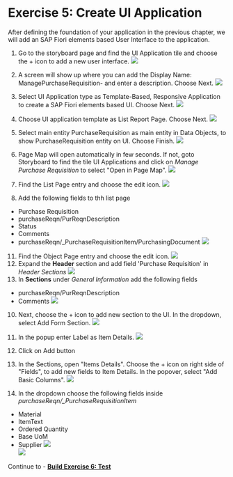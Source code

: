 # Exercise 5: Create UI Application
After defining the foundation of your application in the previous chapter, we will add an SAP Fiori elements based User Interface to the application.

1. Go to the storyboard page and find the UI Application tile and choose the + icon to add a new user interface.
![](images/UI_001.png)

2. A screen will show up where you can add the Display Name: ManagePurchaseRequisition-<Your-User-ID> and enter a description. Choose Next.
![](images/UI_002.png)

3. Select UI Application type as Template-Based, Responsive Application to create a SAP Fiori elements based UI. Choose Next.
![](images/UI_003.png)

4. Choose UI application template as List Report Page. Choose Next.
![](images/UI_004.png)

5. Select main entity PurchaseRequisition as main entity in Data Objects, to show PurchaseRequisition entity on UI. Choose Finish.
![](images/UI_005.png)

6. Page Map will open automatically in few seconds. If not, goto Storyboard to find the tile UI Applications and click on *Manage Purchase Requisition* to select "Open in Page Map".
![](images/UI_006.png)
   
7. Find the List Page entry and choose the edit icon.
![](images/UI_007.png)
   
9. Add the following fields to thh list page

- Purchase Requisition
- purchaseReqn/PurReqnDescription
- Status
- Comments
- purchaseReqn/_PurchaseRequisitionItem/PurchasingDocument
![](images/UI_008.png)
11. Find the Object Page entry and choose the edit icon.
![](images/UI_009.png)
8. Expand the **Header** section and add field 'Purchase Requisition' in *Header Sections*
![](images/UI_010.png)  
9. In **Sections** under *General Information* add the following fields
- purchaseReqn/PurReqnDescription
- Comments
![](images/UI_011.png)

10. Next, choose the + icon to add new section to the UI. In the dropdown, select Add Form Section.
![](images/UI_012.png)   
11. In the popup enter Label as Item Details.
![](images/UI_013.png)      
10. Click on Add button

11. In the Sections, open "Items Details". Choose the + icon on right side of "Fields", to add new fields to Item Details. In the popover, select "Add Basic Columns".
![](images/UI_015.png)  

12. In the dropdown choose the following fields inside *purchaseReqn/_PurchaseRequisitionItem*

- Material
- ItemText
- Ordered Quantity
- Base UoM
- Supplier
![](images/UI_014.png)    
![](images/UI_016.png)  


Continue to - **[Build Exercise 6: Test](../../../buildcode/exercises/ex6/README.md)**
